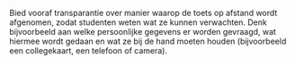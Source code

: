Bied vooraf transparantie over manier waarop de toets op afstand wordt afgenomen, zodat studenten weten wat ze kunnen verwachten. Denk bijvoorbeeld aan welke persoonlijke gegevens er worden gevraagd, wat hiermee wordt gedaan en wat ze bij de hand moeten houden (bijvoorbeeld een collegekaart, een telefoon of camera).